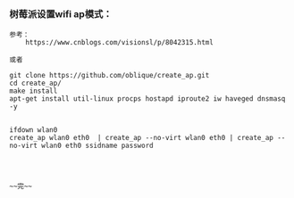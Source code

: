 <!--
author: hack0072008
head: http://www.etcunion.com/static/logo1_128x128.jpg
date: 2018-12-17
title: 树莓派3b+_wifi-ap
tags: wifi-ap,3b+
images: http://www.etcunion.com/static/logo1_128x128.jpg
category: 3b+ wifi-ap
status: publish
summary: 树莓派3b+使用AP模式
-->




### 树莓派设置wifi ap模式：
    参考：
        https://www.cnblogs.com/visionsl/p/8042315.html
    
    或者
    
    git clone https://github.com/oblique/create_ap.git
    cd create_ap/
    make install
    apt-get install util-linux procps hostapd iproute2 iw haveged dnsmasq -y
    
    
    ifdown wlan0
    create_ap wlan0 eth0  | create_ap --no-virt wlan0 eth0 | create_ap --no-virt wlan0 eth0 ssidname password
    
    
    
    
    ~~完~~
